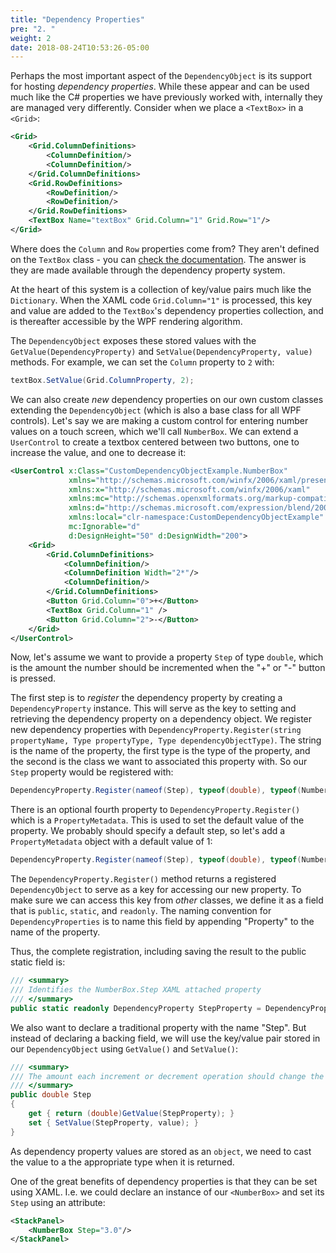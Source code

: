 ```yaml
---
title: "Dependency Properties"
pre: "2. "
weight: 2
date: 2018-08-24T10:53:26-05:00
---
```


Perhaps the most important aspect of the `DependencyObject` is its support for hosting _dependency properties_.  While these appear and can be used much like the C# properties we have previously worked with, internally they are managed very differently.  Consider when we place a `<TextBox>` in a `<Grid>`:

```xml
<Grid>
    <Grid.ColumnDefinitions>
        <ColumnDefinition/>
        <ColumnDefinition/>
    </Grid.ColumnDefinitions>
    <Grid.RowDefinitions>
        <RowDefinition/>
        <RowDefinition/>
    </Grid.RowDefinitions>
    <TextBox Name="textBox" Grid.Column="1" Grid.Row="1"/>
</Grid>
```

Where does the `Column` and `Row` properties come from?  They aren't defined on the `TextBox` class - you can [check the documentation](https://docs.microsoft.com/en-us/dotnet/api/system.windows.controls.textbox?view=netcore-3.1#properties).  The answer is they are made available through the dependency property system.

At the heart of this system is a collection of key/value pairs much like the `Dictionary`.  When the XAML code `Grid.Column="1"` is processed, this key and value are added to the `TextBox`'s dependency properties collection, and is thereafter accessible by the WPF rendering algorithm.

The `DependencyObject` exposes these stored values with the `GetValue(DependencyProperty)` and `SetValue(DependencyProperty, value)` methods.  For example, we can set the `Column` property to `2` with:

```csharp
textBox.SetValue(Grid.ColumnProperty, 2);
```

We can also create _new_ dependency properties on our own custom classes extending the `DependencyObject` (which is also a base class for all WPF controls).  Let's say we are making a custom control for entering number values on a touch screen, which we'll call `NumberBox`.  We can extend a `UserControl` to create a textbox centered between two buttons, one to increase the value, and one to decrease it:

```xml
<UserControl x:Class="CustomDependencyObjectExample.NumberBox"
             xmlns="http://schemas.microsoft.com/winfx/2006/xaml/presentation"
             xmlns:x="http://schemas.microsoft.com/winfx/2006/xaml"
             xmlns:mc="http://schemas.openxmlformats.org/markup-compatibility/2006" 
             xmlns:d="http://schemas.microsoft.com/expression/blend/2008" 
             xmlns:local="clr-namespace:CustomDependencyObjectExample"
             mc:Ignorable="d" 
             d:DesignHeight="50" d:DesignWidth="200">
    <Grid>
        <Grid.ColumnDefinitions>
            <ColumnDefinition/>
            <ColumnDefinition Width="2*"/>
            <ColumnDefinition/>
        </Grid.ColumnDefinitions>
        <Button Grid.Column="0">+</Button>
        <TextBox Grid.Column="1" />
        <Button Grid.Column="2">-</Button>
    </Grid>
</UserControl>
```

Now, let's assume we want to provide a property `Step` of type `double`, which is the amount the number should be incremented when the "+" or "-" button is pressed.

The first step is to _register_ the dependency property by creating a `DependencyProperty` instance.  This will serve as the key to setting and retrieving the dependency property on a dependency object.  We register new dependency properties with `DependencyProperty.Register(string propertyName, Type propertyType, Type dependencyObjectType)`.  The string is the name of the property, the first type is the type of the property, and the second is the class we want to associated this property with.  So our `Step` property would be registered with:

```csharp
DependencyProperty.Register(nameof(Step), typeof(double), typeof(NumberBox));
```

There is an optional fourth property to `DependencyProperty.Register()` which is a `PropertyMetadata`.  This is used to set the default value of the property.  We probably should specify a default step, so let's add a `PropertyMetadata` object with a default value of 1:

```csharp
DependencyProperty.Register(nameof(Step), typeof(double), typeof(NumberBox), new PropertyMetadata(1.0));
```

The `DependencyProperty.Register()` method returns a registered `DependencyObject` to serve as a key for accessing our new property.  To make sure we can access this key from _other_ classes, we define it as a field that is `public`, `static`, and `readonly`.  The naming convention for `DependencyProperties` is to name this field by appending "Property" to the name of the property.  

Thus, the complete registration, including saving the result to the public static field is:

```csharp
/// <summary>
/// Identifies the NumberBox.Step XAML attached property
/// </summary>
public static readonly DependencyProperty StepProperty = DependencyProperty.Register(nameof(Step), typeof(double), typeof(NumberBox), new PropertyMetadata(1.0)); 
```

We also want to declare a traditional property with the name "Step".  But instead of declaring a backing field, we will use the key/value pair stored in our `DependencyObject` using `GetValue()` and `SetValue()`:

```csharp
/// <summary>
/// The amount each increment or decrement operation should change the value by
/// </summary>
public double Step
{
    get { return (double)GetValue(StepProperty); }
    set { SetValue(StepProperty, value); }
}
```

As dependency property values are stored as an `object`, we need to cast the value to a the appropriate type when it is returned.

One of the great benefits of dependency properties is that they can be set using XAML.  I.e. we could declare an instance of our `<NumberBox>` and set its `Step` using an attribute:

```xml
<StackPanel>
    <NumberBox Step="3.0"/>
</StackPanel>
```

